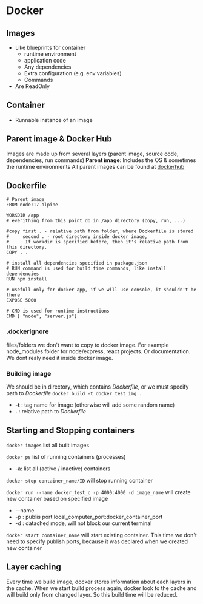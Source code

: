 # Docker
## Images
- Like blueprints for container
    - runtime environment
    - application code
    - Any dependencies
    - Extra configuration (e.g. env variables)
    - Commands
- Are ReadOnly

## Container
- Runnable instance of an image

## Parent image & Docker Hub
Images are made up from several layers (parent image, source code, dependencies, run commands)
**Parent image**: Includes the OS & sometimes the runtime environments
All parent images can be found at [dockerhub](https://hub.docker.com/search?type=image)

## Dockerfile
```
# Parent image
FROM node:17-alpine

WORKDIR /app 
# everithing from this point do in /app directory (copy, run, ...)

#copy first . - relative path from folder, where Dockerfile is stored
#     second . - root directory inside docker image, 
#      If workdir is specified before, then it's relative path from this directory.
COPY . .

# install all dependencies specified in package.json
# RUN command is used for build time commands, like install dependencies
RUN npm install

# usefull only for docker app, if we will use console, it shouldn't be there
EXPOSE 5000

# CMD is used for runtime instructions
CMD [ "node", "server.js"]
```

### .dockerignore
files/folders we don't want to copy to docker image. For example node_modules folder for node/express, react projects. Or documentation. We dont realy need it inside docker image.

### Building image
We should be in directory, which contains *Dockerfile*, or we must specify path to *Dockerfile*
`docker build -t docker_test_img .`
- **-t** : tag name for image (otherwise will add some random name)
- **.** : relative path to *Dockerfile*

## Starting and Stopping containers
`docker images` list all built images

`docker ps` list of running containers (processes)
- -a: list all (active / inactive) containers

`docker stop container_name/ID` will stop running container

`docker run --name docker_test_c -p 4000:4000 -d image_name` will create new container based on specified image
- --name
- -p : publis port local_computer_port:docker_container_port
- -d : datached mode, will not block our current terminal

`docker start container_name` will start existing container. This time we don't need to specify publish ports, because it was declared when we created new container

## Layer caching
Every time we build image, docker stores information about each layers in the cache. When we start build process again, docker look to the cache and will build only from changed layer. So this build time will be reduced. 